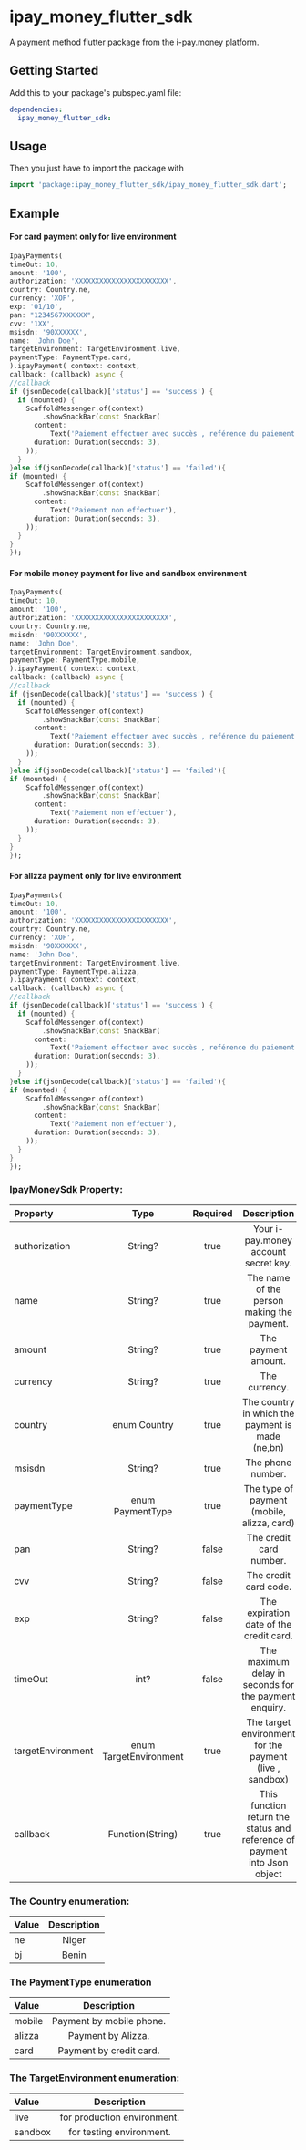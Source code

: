 # ipay_money_flutter_sdk

A payment method flutter package from the i-pay.money platform.

## Getting Started

Add this to your package's pubspec.yaml file:
```yaml
dependencies:
  ipay_money_flutter_sdk:
  ```

## Usage

Then you just have to import the package with

```dart
import 'package:ipay_money_flutter_sdk/ipay_money_flutter_sdk.dart';
```

## Example

#### For card payment only for live environment

```dart
IpayPayments(
timeOut: 10,
amount: '100',
authorization: 'XXXXXXXXXXXXXXXXXXXXXXX',
country: Country.ne,
currency: 'XOF',
exp: '01/10',
pan: "1234567XXXXXX",
cvv: '1XX',
msisdn: '90XXXXXX',
name: 'John Doe',
targetEnvironment: TargetEnvironment.live,
paymentType: PaymentType.card,
).ipayPayment( context: context,
callback: (callback) async {
//callback
if (jsonDecode(callback)['status'] == 'success') {
  if (mounted) {
    ScaffoldMessenger.of(context)
        .showSnackBar(const SnackBar(
      content:
          Text('Paiement effectuer avec succès , reférence du paiement : ${jsonDecode(callback)['reference']}'),
      duration: Duration(seconds: 3),
    ));
  }
}else if(jsonDecode(callback)['status'] == 'failed'){
if (mounted) {
    ScaffoldMessenger.of(context)
        .showSnackBar(const SnackBar(
      content:
          Text('Paiement non effectuer'),
      duration: Duration(seconds: 3),
    ));
  }
}
});
```

#### For mobile money payment for live and sandbox environment

```dart
IpayPayments(
timeOut: 10,
amount: '100',
authorization: 'XXXXXXXXXXXXXXXXXXXXXXX',
country: Country.ne,
msisdn: '90XXXXXX',
name: 'John Doe',
targetEnvironment: TargetEnvironment.sandbox,
paymentType: PaymentType.mobile,
).ipayPayment( context: context,
callback: (callback) async {
//callback
if (jsonDecode(callback)['status'] == 'success') {
  if (mounted) {
    ScaffoldMessenger.of(context)
        .showSnackBar(const SnackBar(
      content:
          Text('Paiement effectuer avec succès , reférence du paiement : ${jsonDecode(callback)['reference']}'),
      duration: Duration(seconds: 3),
    ));
  }
}else if(jsonDecode(callback)['status'] == 'failed'){
if (mounted) {
    ScaffoldMessenger.of(context)
        .showSnackBar(const SnackBar(
      content:
          Text('Paiement non effectuer'),
      duration: Duration(seconds: 3),
    ));
  }
}
});
```

#### For alIzza payment only for live environment

```dart
IpayPayments(
timeOut: 10,
amount: '100',
authorization: 'XXXXXXXXXXXXXXXXXXXXXXX',
country: Country.ne,
currency: 'XOF',
msisdn: '90XXXXXX',
name: 'John Doe',
targetEnvironment: TargetEnvironment.live,
paymentType: PaymentType.alizza,
).ipayPayment( context: context,
callback: (callback) async {
//callback
if (jsonDecode(callback)['status'] == 'success') {
  if (mounted) {
    ScaffoldMessenger.of(context)
        .showSnackBar(const SnackBar(
      content:
          Text('Paiement effectuer avec succès , reférence du paiement : ${jsonDecode(callback)['reference']}'),
      duration: Duration(seconds: 3),
    ));
  }
}else if(jsonDecode(callback)['status'] == 'failed'){
if (mounted) {
    ScaffoldMessenger.of(context)
        .showSnackBar(const SnackBar(
      content:
          Text('Paiement non effectuer'),
      duration: Duration(seconds: 3),
    ));
  }
}
});
```

### IpayMoneySdk Property:

| Property          | Type                   | Required | Description                                                               |
| :---------------- | :---------------------:| :------: |:-------------------------------------------------------------------------:|
| authorization     | String?                | true     | Your i-pay.money account secret key.                                      |
| name              | String?                | true     | The name of the person making the payment.                                |
| amount            | String?                | true     | The payment amount.                                                       |
| currency          | String?                | true     | The currency.                                                     |
| country           | enum Country           | true     | The country in which the payment is made (ne,bn)                          |
| msisdn            | String?                | true     | The phone number.                                                         |
| paymentType       | enum PaymentType       | true     | The type of payment (mobile, alizza, card)                                |
| pan               | String?                | false    | The credit card number.                                                   |
| cvv               | String?                | false    | The credit card code.                                                     |
| exp               | String?                | false    | The expiration date of the credit card.                                   |
| timeOut           | int?                   | false    | The maximum delay in seconds for the payment enquiry.                     |
| targetEnvironment | enum TargetEnvironment | true     | The target environment for the payment (live , sandbox)                   |
| callback          | Function(String)       | true     | This function return the status and reference of payment into Json object |

### The Country enumeration:

| Value   | Description |
| :------ |:-----------:|
| ne      | Niger       |
| bj      | Benin       |


### The PaymentType enumeration

| Value   | Description              |
| :------ |:------------------------:|
| mobile  | Payment by mobile phone. |
| alizza  | Payment by Alizza.       |
| card    | Payment by credit card.  |


### The TargetEnvironment enumeration:

| Value   | Description                 |
| :------ |:---------------------------:|
| live    | for production environment. |
| sandbox | for testing environment.    |
